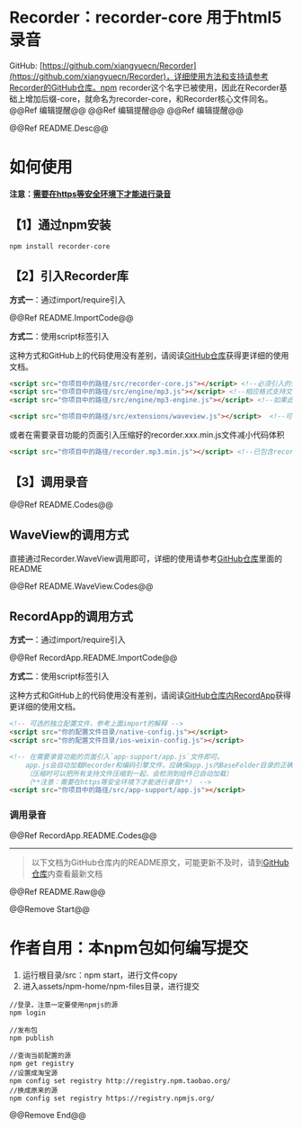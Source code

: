 # Recorder：recorder-core 用于html5录音

GitHub: [https://github.com/xiangyuecn/Recorder](https://github.com/xiangyuecn/Recorder)，详细使用方法和支持请参考Recorder的GitHub仓库。npm recorder这个名字已被使用，因此在Recorder基础上增加后缀-core，就命名为recorder-core，和Recorder核心文件同名。                                  @@Ref 编辑提醒@@                                  @@Ref 编辑提醒@@                   @@Ref 编辑提醒@@

@@Ref README.Desc@@


# 如何使用

**注意：[需要在https等安全环境下才能进行录音](https://developer.mozilla.org/en-US/docs/Web/API/MediaDevices/getUserMedia#Privacy_and_security)**

## 【1】通过npm安装
```
npm install recorder-core
```

## 【2】引入Recorder库
**方式一**：通过import/require引入

@@Ref README.ImportCode@@

**方式二**：使用script标签引入

这种方式和GitHub上的代码使用没有差别，请阅读[GitHub仓库](https://github.com/xiangyuecn/Recorder)获得更详细的使用文档。
``` html
<script src="你项目中的路径/src/recorder-core.js"></script> <!--必须引入的录音核心-->
<script src="你项目中的路径/src/engine/mp3.js"></script> <!--相应格式支持文件-->
<script src="你项目中的路径/src/engine/mp3-engine.js"></script> <!--如果此格式有额外的编码引擎的话，也要加上-->

<script src="你项目中的路径/src/extensions/waveview.js"></script>  <!--可选的扩展支持项-->
```

或者在需要录音功能的页面引入压缩好的recorder.xxx.min.js文件减小代码体积
``` html
<script src="你项目中的路径/recorder.mp3.min.js"></script> <!--已包含recorder-core和mp3格式支持-->
```

## 【3】调用录音
@@Ref README.Codes@@


## WaveView的调用方式
直接通过Recorder.WaveView调用即可，详细的使用请参考[GitHub仓库](https://github.com/xiangyuecn/Recorder)里面的README

@@Ref README.WaveView.Codes@@


## RecordApp的调用方式
**方式一**：通过import/require引入

@@Ref RecordApp.README.ImportCode@@

**方式二**：使用script标签引入

这种方式和GitHub上的代码使用没有差别，请阅读[GitHub仓库内RecordApp](https://github.com/xiangyuecn/Recorder/tree/master/app-support-sample)获得更详细的使用文档。
``` html
<!-- 可选的独立配置文件，参考上面import的解释 -->
<script src="你的配置文件目录/native-config.js"></script>
<script src="你的配置文件目录/ios-weixin-config.js"></script>

<!-- 在需要录音功能的页面引入`app-support/app.js`文件即可。
    app.js会自动加载Recorder和编码引擎文件，应确保app.js内BaseFolder目录的正确性。
    （压缩时可以把所有支持文件压缩到一起，会检测到组件已自动加载）
    （**注意：需要在https等安全环境下才能进行录音**） -->
<script src="你项目中的路径/src/app-support/app.js"></script>
```

### 调用录音
@@Ref RecordApp.README.Codes@@


--------
> 以下文档为GitHub仓库内的README原文，可能更新不及时，请到[GitHub仓库](https://github.com/xiangyuecn/Recorder)内查看最新文档

@@Ref README.Raw@@


@@Remove Start@@
# 作者自用：本npm包如何编写提交

1. 运行根目录/src：npm start，进行文件copy
2. 进入assets/npm-home/npm-files目录，进行提交

```
//登录，注意一定要使用npmjs的源
npm login

//发布包
npm publish

//查询当前配置的源
npm get registry
//设置成淘宝源
npm config set registry http://registry.npm.taobao.org/
//换成原来的源
npm config set registry https://registry.npmjs.org/
```
@@Remove End@@